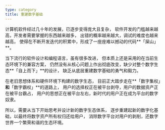```yaml
---
type: category
title: 重建数字基础
---
```


计算机软件经过几十年的发展，已逐步变得庞大且复杂，
软件开发的门槛越来越高，开发者需要掌握的东西越来越多，
出错的概率越来越大，调试的难度也越来越高，
使得在不断开发迭代的积累中，形成了一座座难以撼动的代码**「屎山」**。

当下流行的软件设计和编程语言，虽有很多改进，
但本质上还是采用的在当前生态环境下的兼容方案，
仍然没有从核心问题上作出彻底改变，缺少对整个数字生态**「自上而下」**的设计，
缺乏从底层重建数字基础的勇气和毅力。

在老旧思想体系和硬件环境下构建的数字生态，
目前正大踏步走在**「数字集权」**和**「数字霸权」**的道路上，
用户的选择权正在被平台剥夺，用户的数据资产正在被平台霸占，
用户的思想正在被平台左右，新时代的用户正在成为平台的数字奴隶。

所以，需要从当下开始思考并设计新的数字生态体系，
逐步重建起新的数字化基础，以最终将数字资产所有权归还给用户，
消除数字平台对用户的剥削，还数字世界一个繁荣和谐的生态环境。
